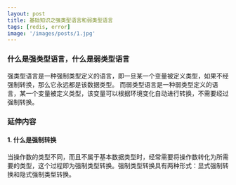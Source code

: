 ```yaml
---
layout: post
title: 基础知识之强类型语言和弱类型语言
tags: [redis, error]
image: '/images/posts/1.jpg'
---
```

### 什么是强类型语言，什么是弱类型语言
强类型语言是一种强制类型定义的语言，即一旦某一个变量被定义类型，如果不经强制转换，那么它永远都是该数据类型。
而弱类型语言是一种弱类型定义的语言，某一个变量被定义类型，该变量可以根据环境变化自动进行转换，不需要经过强制转换。

### 延伸内容
#### 1. 什么是强制转换
当操作数的类型不同，而且不属于基本数据类型时，经常需要将操作数转化为所需要的类型，这个过程即为强制类型转换。强制类型转换具有两种形式：显式强制转换和隐式强制类型转换。